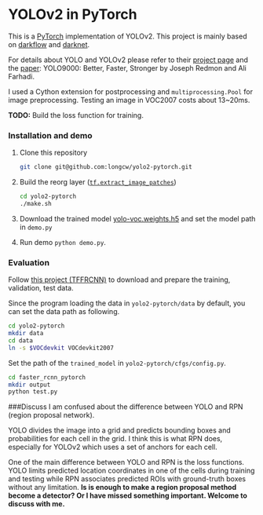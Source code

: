 # YOLOv2 in PyTorch
This is a [PyTorch](https://github.com/pytorch/pytorch)
implementation of YOLOv2.
This project is mainly based on [darkflow](https://github.com/thtrieu/darkflow)
and [darknet](https://github.com/pjreddie/darknet).

For details about YOLO and YOLOv2 please refer to their [project page](https://pjreddie.com/darknet/yolo/) 
and the [paper](https://arxiv.org/abs/1612.08242):
YOLO9000: Better, Faster, Stronger by Joseph Redmon and Ali Farhadi.

I used a Cython extension for postprocessing and 
`multiprocessing.Pool` for image preprocessing.
Testing an image in VOC2007 costs about 13~20ms.

**TODO:** Build the loss function for training.

### Installation and demo
1. Clone this repository
    ```bash
    git clone git@github.com:longcw/yolo2-pytorch.git
    ```

2. Build the reorg layer ([`tf.extract_image_patches`](https://www.tensorflow.org/api_docs/python/tf/extract_image_patches))
    ```bash
    cd yolo2-pytorch
    ./make.sh
    ```
3. Download the trained model [yolo-voc.weights.h5](https://drive.google.com/open?id=0B4pXCfnYmG1WUUdtRHNnLWdaMEU) 
and set the model path in `demo.py`
4. Run demo `python demo.py`. 


### Evaluation
Follow [this project (TFFRCNN)](https://github.com/CharlesShang/TFFRCNN)
to download and prepare the training, validation, test data. 

Since the program loading the data in `yolo2-pytorch/data` by default,
you can set the data path as following.
```bash
cd yolo2-pytorch
mkdir data
cd data
ln -s $VOCdevkit VOCdevkit2007
```

Set the path of the `trained_model` in `yolo2-pytorch/cfgs/config.py`.
```bash
cd faster_rcnn_pytorch
mkdir output
python test.py
```

###Discuss
I am confused about the difference between YOLO and RPN 
(region proposal network). 

YOLO divides the image into a grid and predicts 
bounding boxes and probabilities for 
each cell in the grid. I think this is what RPN does, 
especially for YOLOv2 which uses a set of anchors for 
each cell. 

One of the main difference between YOLO and RPN 
is the loss functions. YOLO limits predicted location 
coordinates in one of the cells during training and 
testing while RPN associates predicted ROIs with 
ground-truth boxes without any limitation. **Is is enough 
to make a region proposal method become a detector? 
Or I have missed something important.
Welcome to discuss with me.**